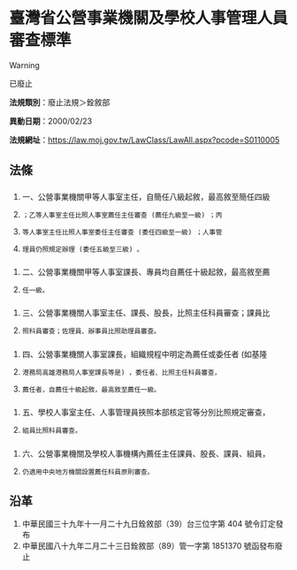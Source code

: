 # 臺灣省公營事業機關及學校人事管理人員審查標準


> [!WARNING]
> 已廢止


**法規類別**：廢止法規＞銓敘部

**異動日期**：2000/02/23  

**法規網址**：https://law.moj.gov.tw/LawClass/LawAll.aspx?pcode=S0110005



## 法條
##### 
1. 一、公營事業機關甲等人事室主任，自簡任八級起敘，最高敘至簡任四級
1.     ；乙等人事室主任比照人事室薦任主任審查 (薦任九級至一級) ；丙
1.     等人事室主任比照人事室委任主任審查 (委任四級至一級) ；人事管
1.     理員仍照規定辦理 (委任五級至三級) 。

##### 
1. 二、公營事業機關甲等人事室課長、專員均自薦任十級起敘，最高敘至薦
1.     任一級。

##### 
1. 三、公營事業機關人事室主任、課長、股長，比照主任科員審查；課員比
1.     照科員審查；佐理員、辦事員比照助理員審查。

##### 
1. 四、公營事業機關人事室課長，組織規程中明定為薦任或委任者 (如基隆
1.     港務局高雄港務局人事室課長等是) ，委任者、比照主任科員審查，
1.     薦任者，自薦任十級起敘，最高敘至薦任一級。

##### 
1. 五、學校人事室主任、人事管理員挾照本部核定官等分別比照規定審查，
1.     組員比照科員審查。

##### 
1. 六、公營事業機關及學校人事機構內薦任主任課員、股長、課員、組員，
1.     仍適用中央地方機關設置薦任科員原則審查。

## 沿革
1. 中華民國三十九年十一月二十九日銓敘部（39）台三位字第 404  號令訂定發布
1. 中華民國八十九年二月二十三日銓敘部（89）管一字第 1851370  號函發布廢止
